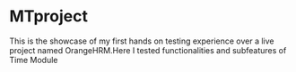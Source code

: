# MTproject
 This is the showcase of my first hands on testing experience over a live project named OrangeHRM.Here I tested functionalities and subfeatures of Time Module
